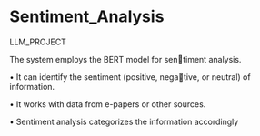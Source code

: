 # Sentiment_Analysis
LLM_PROJECT

The system employs the BERT model for sentiment analysis.


• It can identify the sentiment (positive, negative, or neutral) of information.

• It works with data from e-papers or other
sources.

• Sentiment analysis categorizes the information
accordingly
